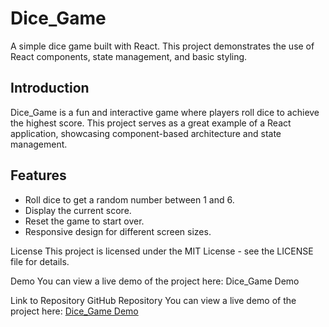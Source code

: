 # Dice_Game

A simple dice game built with React. This project demonstrates the use of React components, state management, and basic styling.

## Introduction

Dice_Game is a fun and interactive game where players roll dice to achieve the highest score. This project serves as a great example of a React application, showcasing component-based architecture and state management.

## Features

- Roll dice to get a random number between 1 and 6.
- Display the current score.
- Reset the game to start over.
- Responsive design for different screen sizes.


License
This project is licensed under the MIT License - see the LICENSE file for details.

Demo
You can view a live demo of the project here: Dice_Game Demo

Link to Repository
GitHub Repository
You can view a live demo of the project here: [Dice_Game Demo](https://adityamishra00.github.io/Dice_Game/)
